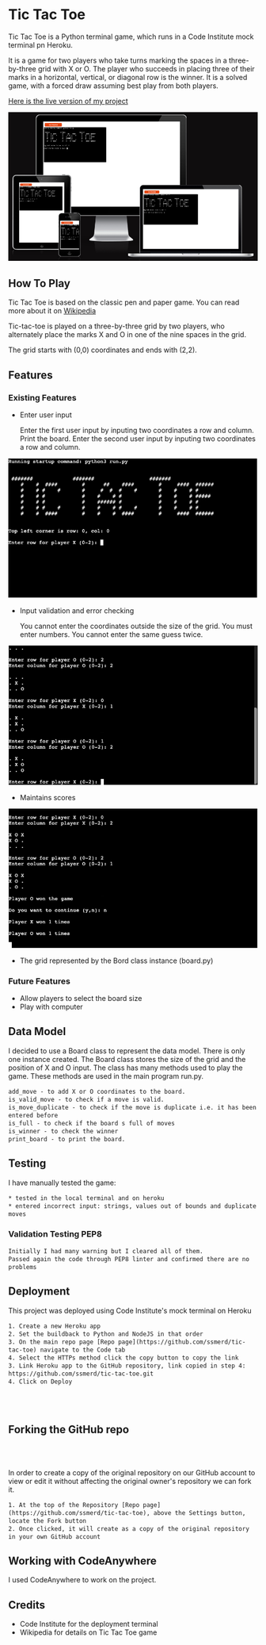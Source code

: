 # Tic Tac Toe

Tic Tac Toe is a Python terminal game, which runs in a Code Institute mock terminal pn Heroku.

It is a game for two players who take turns marking the spaces in a three-by-three grid with X or O. 
The player who succeeds in placing three of their marks in a horizontal, vertical, or diagonal row is the winner. 
It is a solved game, with a forced draw assuming best play from both players.

[Here is the live version of my project](https://pp3-tic-tac-toe.herokuapp.com/)

![Tic Tac Toe Responsive](readme/responsive.png)

## How To Play

Tic Tac Toe is based on the classic pen and paper game. You can read more about it on  [Wikipedia](https://en.wikipedia.org/wiki/Tic-tac-toe)

Tic-tac-toe is played on a three-by-three grid by two players, who alternately place the marks X and O in one of the nine spaces in the grid.

The grid starts with (0,0) coordinates and ends with (2,2). 


## Features

### Existing Features

* Enter user input

    Enter the first user input by inputing two coordinates a row and column. 
    Print the board.
    Enter the second user input by inputing two coordinates a row and column. 

![Main Grid](readme/main.png)

* Input validation and error checking

    You cannot enter the coordinates outside the size of the grid.
    You must enter numbers.
    You cannot enter the same guess twice.

![Game](readme/game1.png)

* Maintains scores

![Game](readme/game2.png)

* The grid represented by the Bord class instance (board.py)

### Future Features

* Allow players to select the board size
* Play with computer


## Data Model

I decided to use a Board class to represent the data model. 
There is only one instance created. 
The Board class stores the size of the grid and the position of X and O input.
The class has many methods used to play the game. These methods are used in the main program run.py.

    add_move - to add X or O coordinates to the board.
    is_valid_move - to check if a move is valid.
    is_move_duplicate - to check if the move is duplicate i.e. it has been entered before
    is_full - to check if the board s full of moves
    is_winner - to check the winner
    print_board - to print the board.


## Testing

I have manually tested the game:

    * tested in the local terminal and on heroku
    * entered incorrect input: strings, values out of bounds and duplicate moves

### Validation Testing PEP8

    Initially I had many warning but I cleared all of them.
    Passed again the code through PEP8 linter and confirmed there are no problems


## Deployment

This project was deployed using Code Institute's mock terminal on Heroku

    1. Create a new Heroku app
    2. Set the buildback to Python and NodeJS in that order
    3. On the main repo page [Repo page](https://github.com/ssmerd/tic-tac-toe) navigate to the Code tab
    4. Select the HTTPs method click the copy button to copy the link
    3. Link Heroku app to the GitHub repository, link copied in step 4: https://github.com/ssmerd/tic-tac-toe.git
    4. Click on Deploy



<br>
<br>

## Forking the GitHub repo

<br>
<br>

In order to create a copy of the original repository on our GitHub account to view or edit it without affecting the original owner's repository we can fork it.


    1. At the top of the Repository [Repo page](https://github.com/ssmerd/tic-tac-toe), above the Settings button, locate the Fork button 
    2. Once clicked, it will create as a copy of the original repository in your own GitHub account


## Working with CodeAnywhere


I used CodeAnywhere to work on the project. 


## Credits

* Code Institute for the deployment terminal
* Wikipedia for details on Tic Tac Toe game

